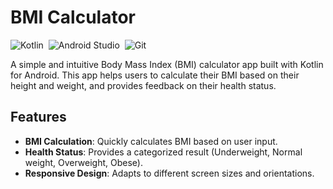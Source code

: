 # BMI Calculator

![Kotlin](https://img.shields.io/badge/-Kotlin-05122A?style=flat&logo=kotlin)&nbsp;
![Android Studio](https://img.shields.io/badge/-Android%20Studio-05122A?style=flat&logo=android-studio)&nbsp;
![Git](https://img.shields.io/badge/-Git-05122A?style=flat&logo=git)&nbsp;

A simple and intuitive Body Mass Index (BMI) calculator app built with Kotlin for Android. This app helps users to calculate their BMI based on their height and weight, and provides feedback on their health status.

## Features

- **BMI Calculation**: Quickly calculates BMI based on user input.
- **Health Status**: Provides a categorized result (Underweight, Normal weight, Overweight, Obese).
- **Responsive Design**: Adapts to different screen sizes and orientations.

